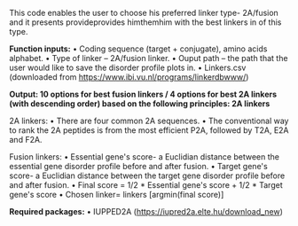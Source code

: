 This code enables the user to choose his preferred linker type- 2A/fusion and it presents provideprovides himthemhim  with the best linkers in of this type.

**Function inputs:**
•	Coding sequence (target + conjugate), amino acids alphabet.
•	Type of linker – 2A/fusion linker.
•	Ouput path – the path that the user would like to save the disorder profile plots in.
•	Linkers.csv (downloaded from https://www.ibi.vu.nl/programs/linkerdbwww/)

**Output: 10 options for best fusion linkers / 4 options for best 2A linkers (with descending order) based on the following principles:
2A linkers**

2A linkers:
•	There are four common 2A sequences.
•	The conventional way to rank the 2A peptides is from the most efficient P2A, followed by T2A, E2A and F2A.

Fusion linkers:
•	Essential gene's score- a Euclidian distance between the essential gene disorder profile before and after fusion.
•	Target gene's score- a Euclidian distance between the target gene disorder profile before and after fusion.
•	Final score = 1/2 * Essential gene's score + 1/2 * Target gene's score
•	Chosen linker= linkers [argmin(final score)]


**Required packages:**
•	IUPPED2A (https://iupred2a.elte.hu/download_new)
